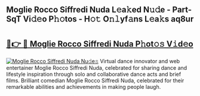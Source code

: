 ## Moglie Rocco Siffredi Nuda L𝚎a𝚔ed N𝚞𝚍e - Part-SqT Vi𝚍𝚎o P𝚑𝚘tos - H𝚘𝚝 O𝚗𝚕yf𝚊ns L𝚎a𝚔s aq8ur

# <h2><a href="http://kf328qh.oniu.top/?m=Moglie+Rocco+Siffredi+Nuda">🔗👉 🔴 Moglie Rocco Siffredi Nuda P𝚑ot𝚘𝚜 V𝚒d𝚎o</a></h2>

[![Moglie Rocco Siffredi Nuda Nu𝚍e𝚜](https://i.imgur.com/0qMVB7G.gif)](http://kf328qh.oniu.top/?m=Moglie+Rocco+Siffredi+Nuda)
Virtual dance innovator and web entertainer Moglie Rocco Siffredi Nuda, celebrated for sharing dance and lifestyle inspiration through solo and collaborative dance acts and brief films. Brilliant comedian Moglie Rocco Siffredi Nuda, celebrated for their remarkable abilities and achievements in making people laugh.  

